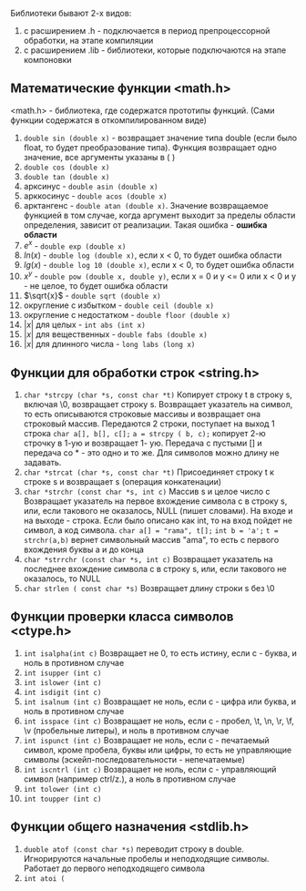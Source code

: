Библиотеки бывают 2-х видов:
1. с расширением .h - подключается в период препроцессорной обработки, на этапе компиляции
2. с расширением .lib - библиотеки, которые подключаются на этапе компоновки
## Математические функции **<math.h>**
<math.h> - библиотека, где содержатся прототипы функций. (Сами функции содержатся в откомпилированном виде)
1. `double sin (double x)` - возвращает значение типа double (если было float, то будет преобразование типа). Функция возвращает одно значение, все аргументы указаны в ( )
2. `double cos (double x)`
3. `double tan (double x)`
4. арксинус - `double asin (double x)`
5. арккосинус - `double acos (double x)`
6. арктангенс - `double atan (double x)`. Значение возвращаемое функцией в том случае, когда аргумент выходит за пределы области определения, зависит от реализации. Такая ошибка - **ошибка области**
7. $e^x$ - `double exp (double x)` 
8. $ln(x)$ - `double log (double x)`, если x < 0, то будет ошибка области
9. $lg(x)$ - `double log 10 (double x)`, если x < 0, то будет ошибка области
10. $x^y$ - `double pow (double x, double y)`, если x = 0 и y <= 0 или x < 0 и y - не целое, то будет ошибка области
11. $\sqrt{x}$ - `double sqrt (double x)`
12. округление  с избытком - `double ceil (double x)`
13. округление с недостатком - `double floor (double x)`
14. $|x|$  для целых - `int abs (int x)`
15. $|x|$  для вещественных - `double fabs (double x)`
16. $|x|$  для длинного числа - `long labs (long x)`
## Функции для обработки строк <string.h>
1. `char *strcpy (char *s, const char *t)`
   Копирует строку t в строку s, включая \0, возвращает строку s. Возвращает указатель на символ, то есть описываются строковые массивы и возвращает она строковый массив. Передаются 2 строки, поступает на выход 1 строка 
   `char a[], b[], c[];`
   `a = strcpy ( b, c);`
   копирует 2-ю строчку в 1-ую и возвращает 1- ую. Передача с пустыми [] и передача со * - это одно и то же. Для символов можно длину не задавать.
2. `char *strcat (char *s, const char *t)`
   Присоединяет строку t к строке s и возвращает s (операция конкатенации)
3. `char *strchr (const char *s, int c)`
   Массив s и целое число c
   Возвращает указатель на первое вхождение символа с в строку s, или, если такового не оказалось, NULL (пишет словами). На входе и на выходе - строка. Если было описано как int, то на вход пойдет не символ, а код символа.
   `char a[] = "rama", t[];`
   `int b = 'a';`
   `t = strchr(a,b)`
   вернет символьный массив "ama", то есть с первого вхождения буквы a и до конца
4. `char *strrchr (const char *s, int c)`
   Возвращает указатель на последнее вхождение символа c в строку s, или, если такового не оказалось, то NULL
5. `char strlen ( const char *s)`
   Возвращает длину строки s без \0
## Функции проверки класса символов <ctype.h>
1. `int isalpha(int c)`
   Возвращает не 0, то есть истину, если c - буква, и ноль в противном случае
2. `int isupper (int c)`
3. `int islower (int c)`
4. `int isdigit (int c)`
5. `int isalnum (int c)`
   Возвращает не ноль, если c - цифра или буква, и ноль в противном случае
6. `int isspace (int c)`
   Возвращает не ноль, если c - пробел, \t, \n, \r, \f, \v (пробельные литеры), и ноль в противном случае
7. `int ispunct (int c)`
   Возвращает не ноль, если с - печатаемый символ, кроме пробела, буквы или цифры, то есть не управляющие символы (эскейп-последовательности - непечатаемые)
8. `int iscntrl (int c)`
   Возвращает не ноль, если с - управляющий символ (например ctrl/z.), а ноль в противном случае
9. `int tolower (int c)`
10. `int toupper (int c)`
## Функции общего назначения <stdlib.h>
1. `duoble atof (const char *s)`
   переводит строку в double. Игнорируются начальные пробелы и неподходящие символы. Работает до  первого неподходящего символа
2. `int atoi (`